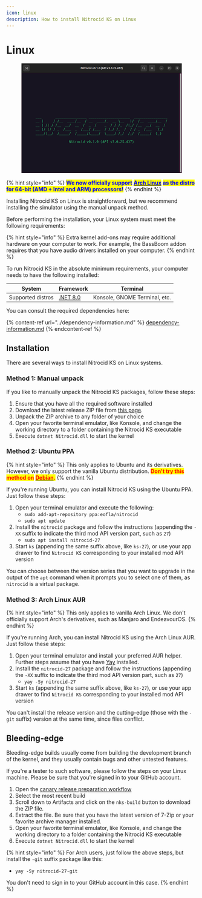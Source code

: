 ```yaml
---
icon: linux
description: How to install Nitrocid KS on Linux
---
```


# Linux

<figure><img src="../../.gitbook/assets/146-linux.png" alt=""><figcaption></figcaption></figure>

{% hint style="info" %}
<mark style="color:blue;">**We now officially support**</mark> [<mark style="color:blue;">**Arch Linux**</mark>](https://archlinux.org/) <mark style="color:blue;">**as the distro for 64-bit (AMD + Intel and ARM) processors!**</mark>
{% endhint %}

Installing Nitrocid KS on Linux is straightforward, but we recommend installing the simulator using the manual unpack method.

Before performing the installation, your Linux system must meet the following requirements:

{% hint style="info" %}
Extra kernel add-ons may require additional hardware on your computer to work. For example, the BassBoom addon requires that you have audio drivers installed on your computer.
{% endhint %}

To run Nitrocid KS in the absolute minimum requirements, your computer needs to have the following installed:

| System            | Framework                                                          | Terminal                      |
| ----------------- | ------------------------------------------------------------------ | ----------------------------- |
| Supported distros | [.NET 8.0](https://dotnet.microsoft.com/en-us/download/dotnet/8.0) | Konsole, GNOME Terminal, etc. |

You can consult the required dependencies here:

{% content-ref url="../dependency-information.md" %}
[dependency-information.md](../dependency-information.md)
{% endcontent-ref %}

## Installation

There are several ways to install Nitrocid KS on Linux systems.

### Method 1: Manual unpack

If you like to manually unpack the Nitrocid KS packages, follow these steps:

1. Ensure that you have all the required software installed
2. Download the latest release ZIP file from [this page](https://github.com/Aptivi/Kernel-Simulator/releases).
3. Unpack the ZIP archive to any folder of your choice
4. Open your favorite terminal emulator, like Konsole, and change the working directory to a folder containing the Nitrocid KS executable
5. Execute `dotnet Nitrocid.dll` to start the kernel

### Method 2: Ubuntu PPA

{% hint style="info" %}
This only applies to Ubuntu and its derivatives. However, we only support the vanilla Ubuntu distribution. <mark style="color:red;">**Don't try this method on**</mark> [<mark style="color:red;">**Debian**</mark>](https://wiki.debian.org/DontBreakDebian#Don.27t_make_a_FrankenDebian)<mark style="color:red;">**.**</mark>
{% endhint %}

If you're running Ubuntu, you can install Nitrocid KS using the Ubuntu PPA. Just follow these steps:

1. Open your terminal emulator and execute the following:
   * `sudo add-apt-repository ppa:eofla/nitrocid`
   * `sudo apt update`
2. Install the `nitrocid` package and follow the instructions (appending the `-XX` suffix to indicate the third mod API version part, such as `27`)
   * `sudo apt install nitrocid-27`
3. Start `ks` (appending the same suffix above, like `ks-27`), or use your app drawer to find `Nitrocid KS` corresponding to your installed mod API version

You can choose between the version series that you want to upgrade in the output of the `apt` command when it prompts you to select one of them, as `nitrocid` is a virtual package.

### Method 3: Arch Linux AUR

{% hint style="info" %}
This only applies to vanilla Arch Linux. We don't officially support Arch's derivatives, such as Manjaro and EndeavourOS.
{% endhint %}

If you're running Arch, you can install Nitrocid KS using the Arch Linux AUR. Just follow these steps:

1. Open your terminal emulator and install your preferred AUR helper. Further steps assume that you have [Yay](https://github.com/Jguer/yay) installed.
2. Install the `nitrocid-27` package and follow the instructions (appending the `-XX` suffix to indicate the third mod API version part, such as `27`)
   * `yay -Sy nitrocid-27`
3. Start `ks` (appending the same suffix above, like `ks-27`), or use your app drawer to find `Nitrocid KS` corresponding to your installed mod API version

You can't install the release version and the cutting-edge (those with the `-git` suffix) version at the same time, since files conflict.

## Bleeding-edge

Bleeding-edge builds usually come from building the development branch of the kernel, and they usually contain bugs and other untested features.

If you're a tester to such software, please follow the steps on your Linux machine. Please be sure that you're signed in to your GitHub account.

1. Open the [canary release preparation workflow](https://github.com/Aptivi/Nitrocid/actions/workflows/release-canary.yml)
2. Select the most recent build
3. Scroll down to Artifacts and click on the `nks-build` button to download the ZIP file.
4. Extract the file. Be sure that you have the latest version of 7-Zip or your favorite archive manager installed.
5. Open your favorite terminal emulator, like Konsole, and change the working directory to a folder containing the Nitrocid KS executable
6. Execute `dotnet Nitrocid.dll` to start the kernel

{% hint style="info" %}
For Arch users, just follow the above steps, but install the `-git` suffix package like this:

* `yay -Sy nitrocid-27-git`

You don't need to sign in to your GitHub account in this case.
{% endhint %}
